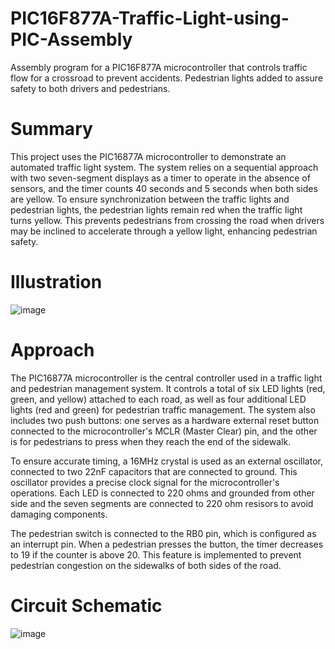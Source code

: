 # PIC16F877A-Traffic-Light-using-PIC-Assembly
Assembly program for a PIC16F877A microcontroller that controls traffic flow for a crossroad to prevent accidents.  Pedestrian lights added to assure safety to both drivers and pedestrians.

# Summary

This project uses the PIC16877A microcontroller to demonstrate an automated traffic light system. The system relies on a sequential approach with two seven-segment displays as a timer to operate in the absence of sensors, and the timer counts 40 seconds and 5 seconds when both sides are yellow. To ensure synchronization between the traffic lights and pedestrian lights, the pedestrian lights remain red when the traffic light turns yellow. This prevents pedestrians from crossing the road when drivers may be inclined to accelerate through a yellow light, enhancing pedestrian safety.

# Illustration

![image](https://github.com/Seifhusseinn/PIC16F877A-Traffic-Light-using-PIC-Assembly/assets/108237683/767848c4-bae7-48a8-a7c2-a9a0b7ffce15)

# Approach

The PIC16877A microcontroller is the central controller used in a traffic light and pedestrian management system. It controls a total of six LED lights (red, green, and yellow) attached to each road, as well as four additional LED lights (red and green) for pedestrian traffic management. The system also includes two push buttons: one serves as a hardware external reset button connected to the microcontroller's MCLR (Master Clear) pin, and the other is for pedestrians to press when they reach the end of the sidewalk.

To ensure accurate timing, a 16MHz crystal is used as an external oscillator, connected to two 22nF capacitors that are connected to ground. This oscillator provides a precise clock signal for the microcontroller's operations. Each LED is connected to 220 ohms and grounded from other side and the seven segments are connected to 220 ohm resisors to avoid damaging components. 

The pedestrian switch is connected to the RB0 pin, which is configured as an interrupt pin. When a pedestrian presses the button, the timer decreases to 19 if the counter is above 20. This feature is implemented to prevent pedestrian congestion on the sidewalks of both sides of the road.

# Circuit Schematic
![image](https://github.com/Seifhusseinn/PIC16F877A-Traffic-Light-using-PIC-Assembly/assets/108237683/4789f49f-1d3c-46d8-9c30-f2c8483009de)
